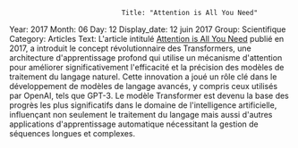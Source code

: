                                 Title: "Attention is All You Need"
Year: 2017
Month: 06
Day: 12
Display_date: 12 juin 2017
Group: Scientifique
Category: Articles
Text: L'article intitulé <a href="https://arxiv.org/abs/1706.03762" target="_blank">Attention is All You Need</a> publié en 2017, a introduit le concept révolutionnaire des Transformers, une architecture d'apprentissage profond qui utilise un mécanisme d'attention pour améliorer significativement l'efficacité et la précision des modèles de traitement du langage naturel. Cette innovation a joué un rôle clé dans le développement de modèles de langage avancés, y compris ceux utilisés par OpenAI, tels que GPT-3. Le modèle Transformer est devenu la base des progrès les plus significatifs dans le domaine de l'intelligence artificielle, influençant non seulement le traitement du langage mais aussi d'autres applications d'apprentissage automatique nécessitant la gestion de séquences longues et complexes.